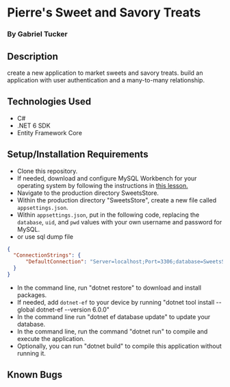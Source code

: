 # Pierre's Sweet and Savory Treats



### By Gabriel Tucker



## Description

create a new application to market sweets and savory treats. build an application with user authentication and a many-to-many relationship. 

## Technologies Used

* C#
* .NET 6 SDK
* Entity Framework Core


## Setup/Installation Requirements

* Clone this repository.
* If needed, download and configure MySQL Workbench for your operating system by following the instructions in [this lesson.](https://full-time.learnhowtoprogram.com/c-and-net/getting-started-with-c/installing-and-configuring-mysql) 
* Navigate to the production directory SweetsStore.
* Within the production directory "SweetsStore", create a new file called `appsettings.json`.
* Within `appsettings.json`, put in the following code, replacing the `database`, `uid`, and `pwd` values with your own username and password for MySQL.
* or use sql dump file
```json  
{
  "ConnectionStrings": {
      "DefaultConnection": "Server=localhost;Port=3306;database=SweetsStore;uid=[YOUR-USERNAME-HERE];pwd=[YOUR-PASSWORD-HERE];"
  }
}
```
* In the command line, run "dotnet restore" to download and install packages.
* If needed, add `dotnet-ef` to your device by running "dotnet tool install --global dotnet-ef --version 6.0.0"
* In the command line run "dotnet ef database update" to update your database.
* In the command line, run the command "dotnet run" to compile and execute the application.
* Optionally, you can run "dotnet build" to compile this application without running it.

## Known Bugs